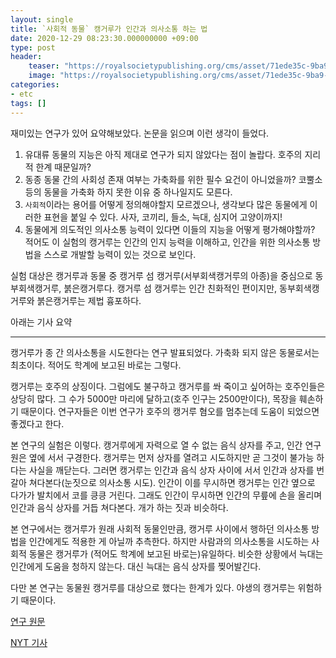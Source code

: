 ```yaml
---
layout: single
title: `사회적 동물` 캥거루가 인간과 의사소통 하는 법
date: 2020-12-29 08:23:30.000000000 +09:00
type: post
header:
    teaser: "https://royalsocietypublishing.org/cms/asset/71ede35c-9ba9-4bfc-b1da-a9439308b78e/rsbl20200607f01.jpg"
    image: "https://royalsocietypublishing.org/cms/asset/71ede35c-9ba9-4bfc-b1da-a9439308b78e/rsbl20200607f01.jpg"
categories:
- etc
tags: []
---
```


재미있는 연구가 있어 요약해보았다. 논문을 읽으며 이런 생각이 들었다.

1. 유대류 동물의 지능은 아직 제대로 연구가 되지 않았다는 점이 놀랍다. 호주의 지리적 한계 때문일까?
1. 동종 동물 간의 사회성 존재 여부는 가축화를 위한 필수 요건이 아니었을까? 코뿔소 등의 동물을 가축화 하지 못한 이유 중 하나일지도 모른다.
1. `사회적`이라는 용어를 어떻게 정의해야할지 모르겠으나, 생각보다 많은 동물에게 이러한 표현을 붙일 수 있다. 사자, 코끼리, 들소, 늑대, 심지어 고양이까지!
1. 동물에게 의도적인 의사소통 능력이 있다면 이들의 지능을 어떻게 평가해야할까? 적어도 이 실험의 캥거루는 인간의 인지 능력을 이해하고, 인간을 위한 의사소통 방법을 스스로 개발할 능력이 있는 것으로 보인다.

실험 대상은 캥거루과 동물 중 캥거루 섬 캥거루(서부회색캥거루의 아종)을 중심으로 동부회색캥거루, 붉은캥거루다. 캥거루 섬 캥거루는 인간 친화적인 편이지만, 동부회색캥거루와 붉은캥거루는 제법 흉포하다.

아래는 기사 요약

---

캥거루가 종 간 의사소통을 시도한다는 연구 발표되었다. 가축화 되지 않은 동물로서는 최초이다. 적어도 학계에 보고된 바로는 그렇다.

캥거루는 호주의 상징이다. 그럼에도 불구하고 캥거루를 쏴 죽이고 싶어하는 호주인들은 상당히 많다. 그 수가 5000만 마리에 달하고(호주 인구는 2500만이다), 목장을 훼손하기 때문이다. 연구자들은 이번 연구가 호주의 캥거루 혐오를 멈추는데 도움이 되었으면 좋겠다고 한다.

본 연구의 실험은 이렇다. 캥거루에게 자력으로 열 수 없는 음식 상자를 주고, 인간 연구원은 옆에 서서 구경한다. 캥거루는 먼저 상자를 열려고 시도하지만 곧 그것이 불가능 하다는 사실을 깨닫는다. 그러면 캥거루는 인간과 음식 상자 사이에 서서 인간과 상자를 번갈아 쳐다본다(눈짓으로 의사소통 시도). 인간이 이를 무시하면 캥거루는 인간 옆으로 다가가 발치에서 코를 킁킁 거린다. 그래도 인간이 무시하면 인간의 무릎에 손을 올리며 인간과 음식 상자를 거듭 쳐다본다. 개가 하는 짓과 비슷하다.

본 연구에서는 캥거루가 원래 사회적 동물인만큼, 캥거루 사이에서 행하던 의사소통 방법을 인간에게도 적용한 게 아닐까 추측한다. 하지만 사람과의 의사소통을 시도하는 사회적 동물은 캥거루가 (적어도 학계에 보고된 바로는)유일하다. 비슷한 상황에서 늑대는 인간에게 도움을 청하지 않는다. 대신 늑대는 음식 상자를 찢어발긴다.

다만 본 연구는 동물원 캥거루를 대상으로 했다는 한계가 있다. 야생의 캥거루는 위험하기 때문이다.

[연구 원문](https://royalsocietypublishing.org/doi/10.1098/rsbl.2020.0607)

[NYT 기사](https://www.nytimes.com/2020/12/18/world/australia/kangaroos-communicate.html)
